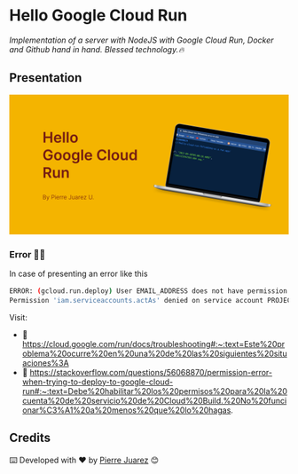 # Hello Google Cloud Run
_Implementation of a server with NodeJS with Google Cloud Run, Docker and Github hand in hand._
_Blessed technology.🔥_

## Presentation

![Presentation](src/presentation.png?raw=true "Presentation")


### Error 🚫😬

In case of presenting an error like this

```bash
ERROR: (gcloud.run.deploy) User EMAIL_ADDRESS does not have permission to access namespace NAMESPACE_NAME(or it may not exist):
Permission 'iam.serviceaccounts.actAs' denied on service account PROJECT_NUMBER-compute@developer.gserviceaccount.com (or it may not exist).

```

 Visit: 
 * 🚀 https://cloud.google.com/run/docs/troubleshooting#:~:text=Este%20problema%20ocurre%20en%20una%20de%20las%20siguientes%20situaciones%3A
 * 🚀 https://stackoverflow.com/questions/56068870/permission-error-when-trying-to-deploy-to-google-cloud-run#:~:text=Debe%20habilitar%20los%20permisos%20para%20la%20cuenta%20de%20servicio%20de%20Cloud%20Build.%20No%20funcionar%C3%A1%20a%20menos%20que%20lo%20hagas. 


## Credits

⌨️ Developed with ♥️ by [Pierre Juarez](https://github.com/pierre-juarez) 😊
